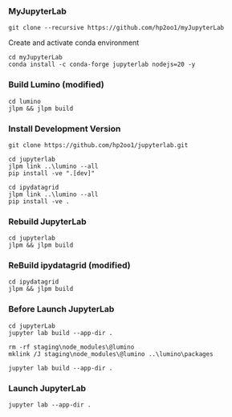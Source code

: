 ### MyJupyterLab
```
git clone --recursive https://github.com/hp2oo1/myJupyterLab
```

Create and activate conda environment

```
cd myJupyterLab
conda install -c conda-forge jupyterlab nodejs=20 -y
```

### Build Lumino (modified)
```
cd lumino
jlpm && jlpm build
```

### Install Development Version
```
git clone https://github.com/hp2oo1/jupyterlab.git
```

```
cd jupyterlab
jlpm link ..\lumino --all
pip install -ve ".[dev]"
```

```
cd ipydatagrid
jlpm link ..\lumino --all
pip install -ve .
```

### Rebuild JupyterLab
```
cd jupyterlab
jlpm && jlpm build
```

### ReBuild ipydatagrid (modified)
```
cd ipydatagrid
jlpm && jlpm build
```

### Before Launch JupyterLab
```
cd jupyterLab
jupyter lab build --app-dir .
```

```
rm -rf staging\node_modules\@lumino
mklink /J staging\node_modules\@lumino ..\lumino\packages
```

```
jupyter lab build --app-dir .
```

### Launch JupyterLab
```
jupyter lab --app-dir .
```
